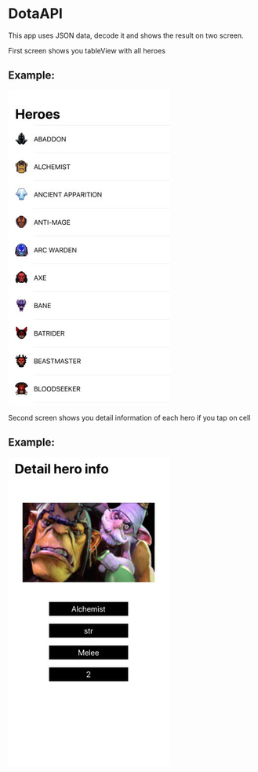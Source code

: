 # DotaAPI
This app uses JSON data, decode it and shows the result on two screen.

First screen shows you tableView with all heroes

## Example: ##
![](Images/heroesList.jpg)

Second screen shows you detail information of each hero if you tap on cell

## Example: ##
![](Images/detailHero.jpg)

